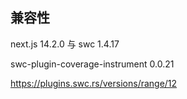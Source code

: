 ## 兼容性

next.js 14.2.0 与 swc 1.4.17

swc-plugin-coverage-instrument 0.0.21

https://plugins.swc.rs/versions/range/12

